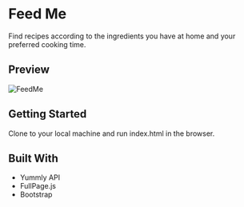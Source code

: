 # Feed Me
 Find recipes according to the ingredients you have at home and your preferred cooking time. 

## Preview
![FeedMe](https://github.com/talgoldfus/FeedMe/blob/master/preview.gif)
## Getting Started

Clone to your local machine and run index.html in the browser. 

## Built With

* Yummly API 
* FullPage.js 
* Bootstrap
